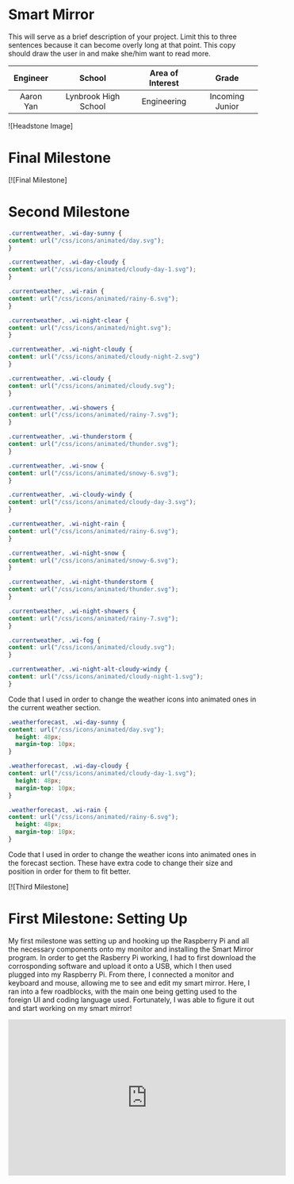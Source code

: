 ﻿# Smart Mirror
This will serve as a brief description of your project. Limit this to three sentences because it can become overly long at that point. This copy should draw the user in and make she/him want to read more.

| **Engineer** | **School** | **Area of Interest** | **Grade** |
|:--:|:--:|:--:|:--:|
| Aaron Yan | Lynbrook High School | Engineering | Incoming Junior

![Headstone Image]
  
# Final Milestone

[![Final Milestone]

# Second Milestone

```css
.currentweather, .wi-day-sunny {
content: url("/css/icons/animated/day.svg");
}

.currentweather, .wi-day-cloudy {
content: url("/css/icons/animated/cloudy-day-1.svg");
}

.currentweather, .wi-rain {
content: url("/css/icons/animated/rainy-6.svg");
}

.currentweather, .wi-night-clear {
content: url("/css/icons/animated/night.svg");
}

.currentweather, .wi-night-cloudy {
content: url("/css/icons/animated/cloudy-night-2.svg")
}

.currentweather, .wi-cloudy {
content: url("/css/icons/animated/cloudy.svg");
}

.currentweather, .wi-showers {
content: url("/css/icons/animated/rainy-7.svg");
}

.currentweather, .wi-thunderstorm {
content: url("/css/icons/animated/thunder.svg");
}

.currentweather, .wi-snow {
content: url("/css/icons/animated/snowy-6.svg");
}

.currentweather, .wi-cloudy-windy {
content: url("/css/icons/animated/cloudy-day-3.svg");
}

.currentweather, .wi-night-rain {
content: url("/css/icons/animated/rainy-6.svg");
}

.currentweather, .wi-night-snow {
content: url("/css/icons/animated/snowy-6.svg");
}

.currentweather, .wi-night-thunderstorm {
content: url("/css/icons/animated/thunder.svg");
}

.currentweather, .wi-night-showers {
content: url("/css/icons/animated/rainy-7.svg");
}

.currentweather, .wi-fog {
content: url("/css/icons/animated/cloudy.svg");
}

.currentweather, .wi-night-alt-cloudy-windy {
content: url("/css/icons/animated/cloudy-night-1.svg");
}
```

Code that I used in order to change the weather icons into animated ones in the current weather section.

```css
.weatherforecast, .wi-day-sunny {
content: url("/css/icons/animated/day.svg");
  height: 48px;
  margin-top: 10px;
}

.weatherforecast, .wi-day-cloudy {
content: url("/css/icons/animated/cloudy-day-1.svg");
  height: 48px;
  margin-top: 10px;
}

.weatherforecast, .wi-rain {
content: url("/css/icons/animated/rainy-6.svg");
  height: 48px;
  margin-top: 10px;
}
```
Code that I used in order to change the weather icons into animated ones in the forecast section. These have extra code to change their size and position in order for them to fit better.

[![Third Milestone]
# First Milestone: Setting Up
  

My first milestone was setting up and hooking up the Raspberry Pi and all the necessary components onto my monitor and installing the Smart Mirror program. In order to get the Rasberry Pi working, I had to first download the corrosponding software and upload it onto a USB, which I then used plugged into my Raspberry Pi. From there, I connected a monitor and keyboard and mouse, allowing me to see and edit my smart mirror. Here, I ran into a few roadblocks, with the main one being getting used to the foreign UI and coding language used. Fortunately, I was able to figure it out and start working on my smart mirror!

<html><iframe width="560" height="315" src="https://www.youtube.com/embed/Sqnx8fd6HXA" title="YouTube video player" frameborder="0" allow="accelerometer; autoplay; clipboard-write; encrypted-media; gyroscope; picture-in-picture" allowfullscreen></iframe></html>

